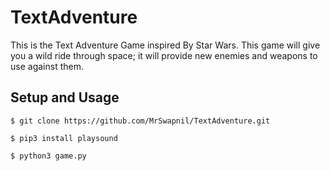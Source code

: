 # TextAdventure
This is the Text Adventure Game inspired By Star Wars.
This game will give you a wild ride through space; it will provide new enemies and weapons to use against them.



<h2>Setup and Usage</h2>
	
	$ git clone https://github.com/MrSwapnil/TextAdventure.git

	$ pip3 install playsound

	$ python3 game.py
